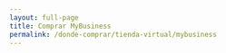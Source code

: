```yaml
---
layout: full-page
title: Comprar MyBusiness
permalink: /donde-comprar/tienda-virtual/mybusiness
---
```


